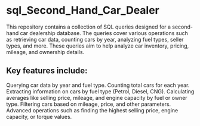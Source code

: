 # sql_Second_Hand_Car_Dealer

This repository contains a collection of SQL queries designed for a second-hand car dealership database. The queries cover various operations such as retrieving car data, counting cars by year, analyzing fuel types, seller types, and more. These queries aim to help analyze car inventory, pricing, mileage, and ownership details.

## Key features include:

Querying car data by year and fuel type.
Counting total cars for each year.
Extracting information on cars by fuel type (Petrol, Diesel, CNG).
Calculating averages like selling price, mileage, and engine capacity by fuel or owner type.
Filtering cars based on mileage, price, and other parameters.
Advanced operations such as finding the highest selling price, engine capacity, or torque values.

